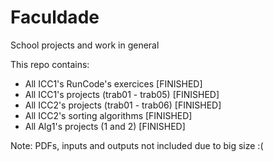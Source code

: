 # Faculdade
School projects and work in general

This repo contains:

- All ICC1's RunCode's exercices [FINISHED]
- All ICC1's projects (trab01 - trab05) [FINISHED]
- All ICC2's projects (trab01 - trab06) [FINISHED]
- All ICC2's sorting algorithms [FINISHED]
- All Alg1's projects (1 and 2) [FINISHED]

Note: PDFs, inputs and outputs not included due to big size :(
